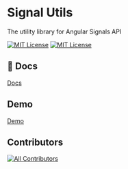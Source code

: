 # Signal Utils

The utility library for Angular Signals API

[![MIT License](https://img.shields.io/badge/License-MIT-green.svg)](https://raw.githubusercontent.com/ngbox/signal-utils/main/LICENSE)
[![MIT License](https://img.shields.io/badge/tested_with-jest-red)](https://jestjs.io/)

## :closed_book: Docs

[Docs](https://ngbox.github.io/signal-utils/)

## Demo

[Demo](https://signal-utils.netlify.app/)

## Contributors

<!-- ALL-CONTRIBUTORS-LIST:START - Do not remove or modify this section -->
<!-- prettier-ignore-start -->
<!-- markdownlint-disable -->

<!-- markdownlint-restore -->
<!-- prettier-ignore-end -->

<!-- ALL-CONTRIBUTORS-LIST:END -->

[![All Contributors](https://img.shields.io/github/all-contributors/ngbox/signal-utils?color=ee8449&style=flat-square)](#contributors)
